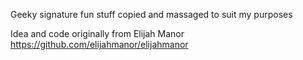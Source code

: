 Geeky signature fun stuff copied and massaged to suit my purposes

Idea and code originally from Elijah Manor https://github.com/elijahmanor/elijahmanor